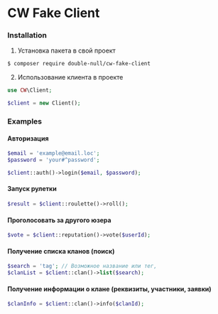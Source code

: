 # CW Fake Client

### Installation

1. Установка пакета в свой проект
```sh
$ composer require double-null/cw-fake-client
```

2. Использование клиента в проекте

```php
use CW\Client;

$client = new Client();
```

### Examples

#### Авторизация

```php
$email = 'example@email.loc';
$password = 'your#^password';

$client::auth()->login($email, $password);
```
#### Запуск рулетки

```php
$result = $client::roulette()->roll();
```

#### Проголосовать за другого юзера

```php
$vote = $client::reputation()->vote($userId);
```

#### Получение списка кланов (поиск)
```php
$search = 'tag'; // Возможное название или тег, 
$clanList = $client::clan()->list($search);
```

#### Получение информации о клане (реквизиты, участники, заявки)
```php
$clanInfo = $client::clan()->info($clanId);
```

